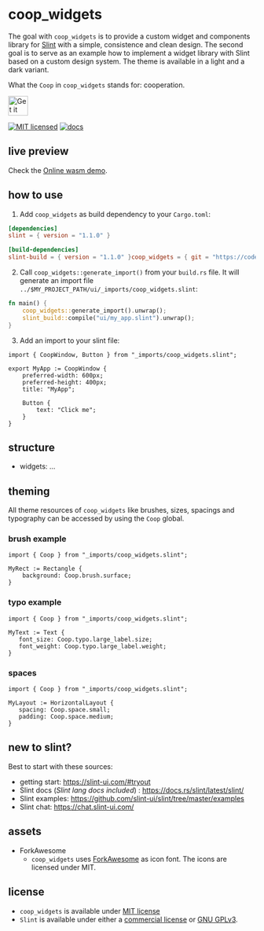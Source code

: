 <!--
SPDX-FileCopyrightText: 2022 Florian Blasius <co_sl@tutanota.com>
SPDX-License-Identifier: MIT
-->

# coop_widgets

The goal with `coop_widgets` is to provide a custom widget and components library for [Slint](https://slint-ui.com/) with a simple, consistence and clean design. The second goal is to serve as an example how to implement a widget library with Slint based on a custom design system. The theme is available in a light and a dark variant.

What the `Coop` in `coop_widgets` stands for: cooperation.

<a href="https://codeberg.org/flovansl/coop_sl">
    <img alt="Get it on Codeberg" src="https://get-it-on.codeberg.org/get-it-on-blue-on-white.png" height="40">
</a>

[![MIT licensed](https://img.shields.io/badge/license-MIT-blue.svg)](../../LICENSES/MIT.txt)
[![docs](https://img.shields.io/badge/docs-latest-orange.svg)](https://flovansl.codeberg.page/snapshots/coop_sl/docs/coop_widgets/)

## live preview

Check the [Online wasm demo](https://flovansl.codeberg.page/snapshots/widgets/).


## how to use

1. Add `coop_widgets` as build dependency to your `Cargo.toml`:

```toml
[dependencies]
slint = { version = "1.1.0" }

[build-dependencies]
slint-build = { version = "1.1.0" }coop_widgets = { git = "https://codeberg.org/flovansl/coop_sl" }
```

2. Call `coop_widgets::generate_import()` from your `build.rs` file. It will generate an import file `../$MY_PROJECT_PATH/ui/_imports/coop_widgets.slint`:

```rust
fn main() {
    coop_widgets::generate_import().unwrap();
    slint_build::compile("ui/my_app.slint").unwrap();
}
```

3. Add an import to your slint file:

```slint,no-preview
import { CoopWindow, Button } from "_imports/coop_widgets.slint";

export MyApp := CoopWindow {
    preferred-width: 600px;
    preferred-height: 400px;
    title: "MyApp";

    Button {
        text: "Click me";
    }
}
```

## structure

* widgets: ...


## theming

All theme resources of `coop_widgets` like brushes, sizes, spacings and typography can be accessed by using the  `Coop` global.

### brush example

```
import { Coop } from "_imports/coop_widgets.slint";

MyRect := Rectangle {
    background: Coop.brush.surface;
}
```

### typo example

```
import { Coop } from "_imports/coop_widgets.slint";

MyText := Text {
   font_size: Coop.typo.large_label.size;
   font_weight: Coop.typo.large_label.weight;
}
```

### spaces

```
import { Coop } from "_imports/coop_widgets.slint";

MyLayout := HorizontalLayout {
   spacing: Coop.space.small;
   padding: Coop.space.medium;
}
```

## new to slint?

Best to start with these sources:

* getting start: https://slint-ui.com/#tryout
* Slint docs (*Slint lang docs included*) : https://docs.rs/slint/latest/slint/
* Slint examples: https://github.com/slint-ui/slint/tree/master/examples
* Slint chat: https://chat.slint-ui.com/

## assets

* ForkAwesome
    * `coop_widgets` uses [ForkAwesome](https://forkaweso.me/Fork-Awesome/) as icon font. The icons are licensed under MIT.


## license

* `coop_widgets` is available under [MIT license](LICENSE-MIT)
* `Slint` is available under either a [commercial license](https://github.com/slint-ui/slint/blob/master/LICENSES/LicenseRef-Slint-commercial.md)
or [GNU GPLv3](https://github.com/slint-ui/slint/blob/master/LICENSES/GPL-3.0-only.txt).
